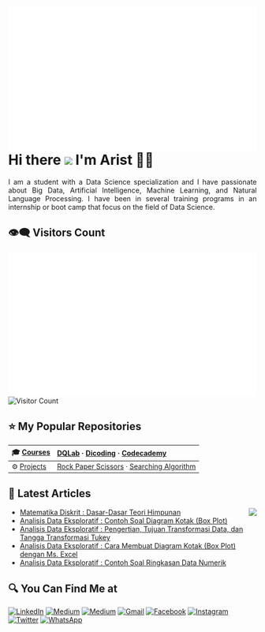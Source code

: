 <img align='right' src = "https://github.com/myarist/github-stats-transparent/blob/output/generated/overview.svg">

# Hi there <img src="https://github.com/TheDudeThatCode/TheDudeThatCode/blob/master/Assets/Hi.gif" width="30px"> I'm Arist 🧑🏻

<p align="justify">
  I am a student with a Data Science specialization and I have passionate about Big Data, Artificial Intelligence, Machine Learning, and Natural Language Processing. I have been in several training programs in an internship or boot camp that focus on the field of Data Science.
</p>

## 👁‍🗨 Visitors Count


<img align='right' src = "https://github.com/myarist/github-stats-transparent/blob/output/generated/languages.svg">

![Visitor Count](https://profile-counter.glitch.me/{myarist}/count.svg)

 ## ⭐ My Popular Repositories

| 🎓 [Courses](https://github.com/myarist/Courses) | [DQLab](https://github.com/MyArist/DQLab) · [Dicoding](https://github.com/myarist/Dicoding) · [Codecademy](https://github.com/myarist/Codecademy) |
|:--------|:--------------------|
| ⚙  [Projects](https://github.com/myarist/Projects) | [Rock Paper Scissors](https://github.com/myarist/Rock-Paper-Scissors) · [Searching Algorithm](https://github.com/myarist/Searching-Program) | 

## 📃 Latest Articles

<img align='right' src="https://media0.giphy.com/media/f6hnhHkks8bk4jwjh3/giphy.gif" height="150px">

<!-- BLOG-POST-LIST:START -->
- [Matematika Diskrit : Dasar-Dasar Teori Himpunan](https://www.belajarstatistics.com/blog/2021/05/25/dasar-dasar-teori-himpunan/)
- [Analisis Data Eksploratif : Contoh Soal Diagram Kotak (Box Plot)](https://www.belajarstatistics.com/blog/2021/05/24/contoh-soal-diagram-kotak-box-plot/)
- [Analisis Data Eksploratif : Pengertian, Tujuan Transformasi Data, dan Tangga Transformasi Tukey](https://www.belajarstatistics.com/blog/2021/05/23/pengertian-transformasi-tukey/)
- [Analisis Data Eksploratif : Cara Membuat Diagram Kotak (Box Plot) dengan Ms. Excel](https://www.belajarstatistics.com/blog/2021/05/22/cara-membuat-diagram-kotak-box-plot-dengan-ms-excel/)
- [Analisis Data Eksploratif : Contoh Soal Ringkasan Data Numerik](https://www.belajarstatistics.com/blog/2021/05/21/contoh-soal-ringkasan-data-numerik/)
<!-- BLOG-POST-LIST:END -->

## 🔍 You Can Find Me at

<p>
  <a href="https://www.linkedin.com/in/myarist" target="_blank"><img alt="LinkedIn" src="https://img.shields.io/badge/linkedin-%230077B5.svg?&style=for-the-badge&logo=linkedin&logoColor=white" /></a>  
  <a href="https://medium.com/@myarist" target="_blank"><img alt="Medium" src="https://img.shields.io/badge/medium-%2312100E.svg?&style=for-the-badge&logo=medium&logoColor=white" /></a>  
  <a href="https://www.kaggle.com/myarist" target="_blank"><img alt="Medium" src="https://img.shields.io/badge/Kaggle-2C8EBB?&style=for-the-badge&logo=kaggle&logoColor=white" /></a>  
  <a href="mailto:aristyanto2320@gmail.com" target="_blank"><img alt="Gmail" src="https://img.shields.io/badge/gmail-D14836?&style=for-the-badge&logo=gmail&logoColor=white"/></a>    
  <a href="https://www.facebook.com/myarist" target="_blank"><img alt="Facebook" src="https://img.shields.io/badge/facebook-%231877F2.svg?&style=for-the-badge&logo=facebook&logoColor=white" /></a>  
  <a href="https://www.instagram.com/my_arist" target="_blank"><img alt="Instagram" src="https://img.shields.io/badge/instagram-%23E4405F.svg?&style=for-the-badge&logo=instagram&logoColor=white" /></a>  
  <a href="https://twitter.com/my_arist" target="_blank"><img alt="Twitter" src="https://img.shields.io/badge/twitter-%231DA1F2.svg?&style=for-the-badge&logo=twitter&logoColor=white" /></a>  
  <a href="https://wa.me/" target="_blank"><img alt="WhatsApp" src="https://img.shields.io/badge/WhatsApp-25D366?style=for-the-badge&logo=whatsapp&logoColor=white" /></a>  
</p>

